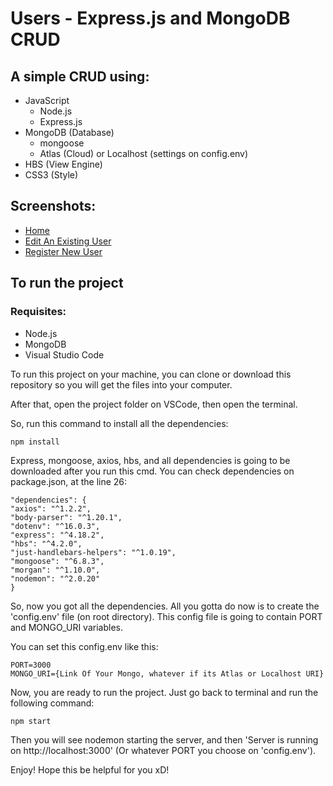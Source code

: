 # Users - Express.js and MongoDB CRUD 
## A simple CRUD using: 
 - JavaScript
   - Node.js
   - Express.js
 - MongoDB (Database)
   - mongoose
   - Atlas (Cloud) or Localhost (settings on config.env)
 - HBS (View Engine)
 - CSS3 (Style)
 
## Screenshots:

- [Home](https://user-images.githubusercontent.com/54729152/214446637-c7d77133-ae8e-4fe8-a416-de8d8656b42e.png)
- [Edit An Existing User](https://user-images.githubusercontent.com/54729152/214446958-eeab62a9-ba90-495e-b556-f5ad415ce13b.png)
- [Register New User](https://user-images.githubusercontent.com/54729152/214446656-cb1c57b6-e629-429f-81b0-7ddd8b4d949d.png)
 
## To run the project

### Requisites:
- Node.js
- MongoDB
- Visual Studio Code

To run this project on your machine, you can clone or download this repository so you will get the files into your computer.

After that, open the project folder on VSCode, then open the terminal. 

So, run this command to install all the dependencies:
  
    npm install
    
Express, mongoose, axios, hbs, and all dependencies is going to be downloaded after you run this cmd. You can check dependencies on package.json, at the line 26:

    "dependencies": {
    "axios": "^1.2.2",
    "body-parser": "^1.20.1",
    "dotenv": "^16.0.3",
    "express": "^4.18.2",
    "hbs": "^4.2.0",
    "just-handlebars-helpers": "^1.0.19",
    "mongoose": "^6.8.3",
    "morgan": "^1.10.0",
    "nodemon": "^2.0.20"
    }
    
So, now you got all the dependencies. All you gotta do now is to create the 'config.env' file (on root directory). This config file is going to contain PORT and MONGO_URI variables.

You can set this config.env like this:

    PORT=3000
    MONGO_URI={Link Of Your Mongo, whatever if its Atlas or Localhost URI}
    
Now, you are ready to run the project. Just go back to terminal and run the following command:

    npm start
    
Then you will see nodemon starting the server, and then 'Server is running on http://localhost:3000' (Or whatever PORT you choose on 'config.env').

Enjoy! Hope this be helpful for you xD!

